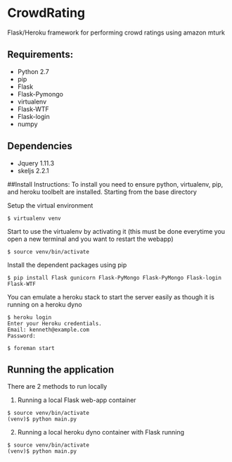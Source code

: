 # CrowdRating
Flask/Heroku framework for performing crowd ratings using amazon mturk

## Requirements:
* Python 2.7
* pip
* Flask
* Flask-Pymongo
* virtualenv
* Flask-WTF
* Flask-login
* numpy

## Dependencies
* Jquery 1.11.3
* skeljs 2.2.1


##Install Instructions:
To install you need to ensure python, virtualenv, pip, and heroku
toolbelt are installed. Starting from the base directory

Setup the virtual environment
```
$ virtualenv venv
```

Start to use the virtualenv by activating it (this must be done everytime you open a new terminal and you want to restart the webapp)
```
$ source venv/bin/activate
```

Install the dependent packages using pip
```
$ pip install Flask gunicorn Flask-PyMongo Flask-PyMongo Flask-login Flask-WTF
```

You can emulate a heroku stack to start the server easily as though it
is running on a heroku dyno
```
$ heroku login
Enter your Heroku credentials.
Email: kenneth@example.com
Password:

$ foreman start
```

## Running the application
There are 2 methods to run locally

1. Running a local Flask web-app container

```
$ source venv/bin/activate
(venv)$ python main.py
```

2. Running a local heroku dyno container with Flask running

```
$ source venv/bin/activate
(venv)$ python main.py
```

